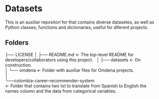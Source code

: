# Datasets

This is an auxiliar repositori for that contains diverse datasetes, as well as Python classes, functions and dictionaries, useful for diferent projects.

## Folders

├── LICENSE
│
├── README.md          <- The top-level README for developers/collaborators using this project.   
│
├── datasets           <- On construction.    
│
└── omdena             <- Folder with auxiliar files for Omdena projects.  
    │  
    └──colombia-career-recommender-system  
                       <- Folder that contains two txt to translate from Spanish to English the names
                          column and the data from categorical variables.  
